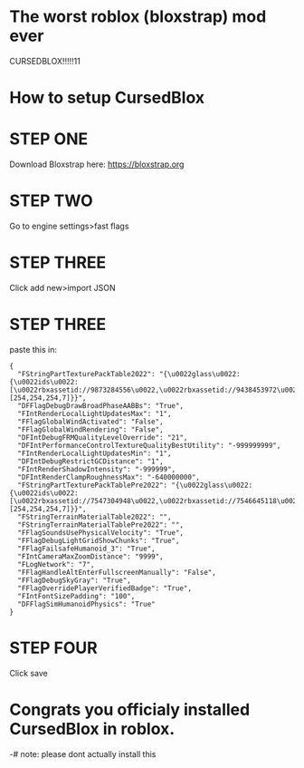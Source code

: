 # The worst roblox (bloxstrap) mod ever
CURSEDBLOX!!!!!11

# How to setup CursedBlox

# STEP ONE

Download Bloxstrap here:
https://bloxstrap.org

# STEP TWO

Go to engine settings>fast flags

# STEP THREE

Click add new>import JSON

# STEP THREE

paste this in:
```
{
  "FStringPartTexturePackTable2022": "{\u0022glass\u0022:{\u0022ids\u0022:[\u0022rbxassetid://9873284556\u0022,\u0022rbxassetid://9438453972\u0022],\u0022color\u0022:[254,254,254,7]}}",
  "DFFlagDebugDrawBroadPhaseAABBs": "True",
  "FIntRenderLocalLightUpdatesMax": "1",
  "FFlagGlobalWindActivated": "False",
  "FFlagGlobalWindRendering": "False",
  "DFIntDebugFRMQualityLevelOverride": "21",
  "DFIntPerformanceControlTextureQualityBestUtility": "-999999999",
  "FIntRenderLocalLightUpdatesMin": "1",
  "DFIntDebugRestrictGCDistance": "1",
  "FIntRenderShadowIntensity": "-999999",
  "DFIntRenderClampRoughnessMax": "-640000000",
  "FStringPartTexturePackTablePre2022": "{\u0022glass\u0022:{\u0022ids\u0022:[\u0022rbxassetid://7547304948\u0022,\u0022rbxassetid://7546645118\u0022],\u0022color\u0022:[254,254,254,7]}}",
  "FStringTerrainMaterialTable2022": "",
  "FStringTerrainMaterialTablePre2022": "",
  "FFlagSoundsUsePhysicalVelocity": "True",
  "FFlagDebugLightGridShowChunks": "True",
  "FFlagFailsafeHumanoid_3": "True",
  "FIntCameraMaxZoomDistance": "9999",
  "FLogNetwork": "7",
  "FFlagHandleAltEnterFullscreenManually": "False",
  "FFlagDebugSkyGray": "True",
  "FFlagOverridePlayerVerifiedBadge": "True",
  "FIntFontSizePadding": "100",
  "DFFlagSimHumanoidPhysics": "True"
}
```

# STEP FOUR

Click save

# Congrats you officialy installed CursedBlox in roblox.

-# note: please dont actually install this


